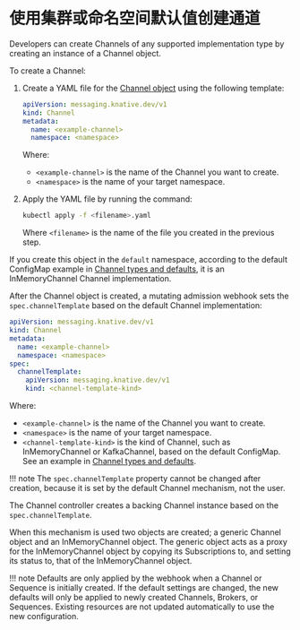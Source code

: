 # 使用集群或命名空间默认值创建通道

Developers can create Channels of any supported implementation type by creating an instance of a
Channel object.

To create a Channel:

1. Create a YAML file for the [Channel object](https://knative.dev/docs/reference/api/eventing-api/#messaging.knative.dev/v1.Channel)
using the following template:

    ```yaml
    apiVersion: messaging.knative.dev/v1
    kind: Channel
    metadata:
      name: <example-channel>
      namespace: <namespace>
    ```
    Where:

    * `<example-channel>` is the name of the Channel you want to create.
    * `<namespace>` is the name of your target namespace.

1. Apply the YAML file by running the command:

    ```bash
    kubectl apply -f <filename>.yaml
    ```
    Where `<filename>` is the name of the file you created in the previous step.

If you create this object in the `default` namespace, according to the default ConfigMap
example in [Channel types and defaults](channel-types-defaults.md), it is an
InMemoryChannel Channel implementation.

<!-- TODO: Add tabs for kn etc-->

After the Channel object is created, a mutating admission webhook sets the `spec.channelTemplate`
based on the default Channel implementation:

```yaml
apiVersion: messaging.knative.dev/v1
kind: Channel
metadata:
  name: <example-channel>
  namespace: <namespace>
spec:
  channelTemplate:
    apiVersion: messaging.knative.dev/v1
    kind: <channel-template-kind>
```
Where:

* `<example-channel>` is the name of the Channel you want to create.
* `<namespace>` is the name of your target namespace.
* `<channel-template-kind>` is the kind of Channel, such as InMemoryChannel or KafkaChannel,
based on the default ConfigMap. See an example in [Channel types and defaults](channel-types-defaults.md).

!!! note
    The `spec.channelTemplate` property cannot be changed after creation, because it is
    set by the default Channel mechanism, not the user.


The Channel controller creates a backing Channel instance based on the `spec.channelTemplate`.

When this mechanism is used two objects are created; a generic Channel object and an
InMemoryChannel object. The generic object acts as a proxy for the InMemoryChannel object
by copying its Subscriptions to, and setting its status to, that of the InMemoryChannel
object.

!!! note
    Defaults are only applied by the webhook when a Channel or Sequence is initially created.
    If the default settings are changed, the new defaults will only be applied to newly created
    Channels, Brokers, or Sequences. Existing resources are not updated automatically to use the new
    configuration.
